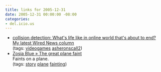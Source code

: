 ```yaml
---
title: links for 2005-12-31
date: 2005-12-31 00:00:00 -08:00
categories:
- del.icio.us
---
```


<ul class="delicious">
	<li>
		<div class="delicious-link"><a href="http://www.collisiondetection.net/mt/archives/2005/12/_wired_news_jus.html#001401">collision detection: What's life like in online world that's about to end? My latest Wired News column</a></div>
		<div class="delicious-tags">(tags: <a href="http://del.icio.us/torrez/videogames">videogames</a> <a href="http://del.icio.us/torrez/asheronscall2">asheronscall2</a>)</div>
	</li>
	<li>
		<div class="delicious-link"><a href="http://www.zosiablue.com/archives/2005/12/27/the-great-plane-faint/">Zosia Blue » The great plane faint</a></div>
		<div class="delicious-extended">Faints on a plane.</div>
		<div class="delicious-tags">(tags: <a href="http://del.icio.us/torrez/story">story</a> <a href="http://del.icio.us/torrez/plane">plane</a> <a href="http://del.icio.us/torrez/fainting">fainting</a>)</div>
	</li>
</ul>
